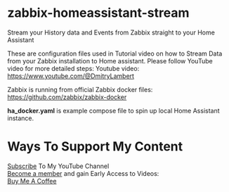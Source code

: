# zabbix-homeassistant-stream
Stream your History data and Events from Zabbix straight to your Home Assistant

These are configuration files used in Tutorial video on how to Stream Data from your Zabbix installation to Home assistant.
Please follow YouTube video for more detailed steps:
Youtube video: https://www.youtube.com/@DmitryLambert

Zabbix is running from official Zabbix docker files:
https://github.com/zabbix/zabbix-docker

**ha_docker.yaml** is example compose file to spin up local Home Assistant instance.

# Ways To Support My Content
[Subscribe](https://www.youtube.com/@DmitryLambert?sub_confirmation=1) To My YouTube Channel  
[Become a member](https://www.youtube.com/@DmitryLambert/join) and gain Early Access to Videos:  
[Buy Me A Coffee](https://www.buymeacoffee.com/dmitrylambert)

